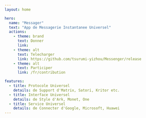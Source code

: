 ```yaml
---
layout: home

hero:
  name: "Messager"
  text: "App de Messagerie Instantanee Universel"
  actions:
    - theme: brand
      text: Donner
      link:
    - theme: alt
      text: Telecharger
      link: https://github.com/tsurumi-yizhou/Messenger/release
    - theme: alt
      text: Participer
      link: /fr/contribution

features:
  - title: Protocole Universel
    details: de Support d'Matrix, Satori, Kritor etc.
  - title: Interface Universel
    details: de Style d'Ark, Monet, One
  - title: Service Universel
    details: de Connecter d'Google, Microsoft, Huawei
---
```

